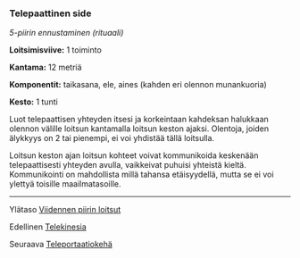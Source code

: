 ### Telepaattinen side

*5-piirin ennustaminen (rituaali)*

**Loitsimisviive:** 1 toiminto

**Kantama:** 12 metriä

**Komponentit:** taikasana, ele, aines (kahden eri olennon munankuoria)

**Kesto:** 1 tunti

Luot telepaattisen yhteyden itsesi ja korkeintaan kahdeksan halukkaan olennon välille loitsun kantamalla loitsun keston ajaksi. Olentoja, joiden älykkyys on 2 tai pienempi, ei voi yhdistää tällä loitsulla.

Loitsun keston ajan loitsun kohteet voivat kommunikoida keskenään telepaattisesti yhteyden avulla, vaikkeivat puhuisi yhteistä kieltä. Kommunikointi on mahdollista millä tahansa etäisyydellä, mutta se ei voi ylettyä toisille maailmatasoille.

---

Ylätaso [Viidennen piirin loitsut](5_piirin_loitsut.md)

Edellinen [Telekinesia](Telekinesia.md)

Seuraava [Teleportaatiokehä](Teleportaatiokehä.md)

